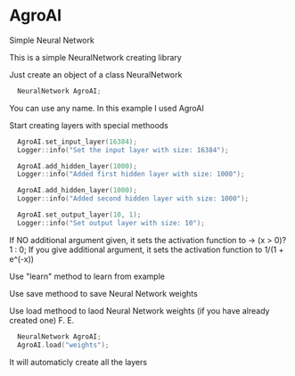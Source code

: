 # AgroAI
Simple Neural Network

This is a simple NeuralNetwork creating library

Just create an object of a class NeuralNetwork
```C++
  NeuralNetwork AgroAI;
```

You can use any name. In this example I used AgroAI

Start creating layers with special methoods
```C++
  AgroAI.set_input_layer(16384);
  Logger::info("Set the input layer with size: 16384");

  AgroAI.add_hidden_layer(1000);
  Logger::info("Added first hidden layer with size: 1000");

  AgroAI.add_hidden_layer(1000);
  Logger::info("Added second hidden layer with size: 1000");

  AgroAI.set_output_layer(10, 1);
  Logger::info("Set output layer with size: 10");
```

If NO additional argument given, it sets the activation function to -> (x > 0)? 1 : 0;
If you give additional argument, it sets the activation function to 1/(1 + e^(-x))

Use "learn" method to learn from example

Use save methood to save Neural Network weights

Use load methood to laod Neural Network weights (if you have already created one)
F. E.
```C++
  NeuralNetwork AgroAI;
  AgroAI.load("weights");
```
It will automaticly create all the layers
